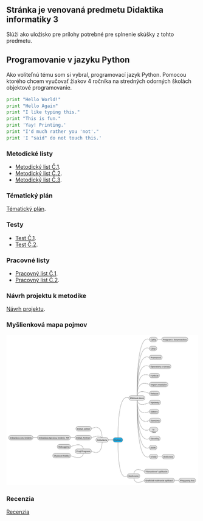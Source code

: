 ## Stránka je venovaná predmetu Didaktika informatiky 3

Slúži ako uložisko pre prílohy potrebné pre splnenie skúšky z tohto predmetu.


## Programovanie v jazyku Python

Ako voliteľnú tému som si vybral, programovací jazyk Python. Pomocou ktorého chcem vyučovať žiakov 4 ročníka na stredných odorných školách objektové programovanie.

```python
print "Hello World!"
print "Hello Again"
print "I like typing this."
print "This is fun."
print 'Yay! Printing.'
print "I'd much rather you 'not'."
print 'I "said" do not touch this.'

```

### Metodické listy

* [Metodický list Č.1](files/metodicky_list_python_01.pdf).
* [Metodický list Č.2](files/metodicky_list_python_02.pdf).
* [Metodický list Č.3](files/metodicky_list_python_03.pdf).

### Tématický plán

[Tématický plán](files/Matkulcik-tematický-plán.pdf).

### Testy
* [Test Č.1](files/Matkulcik_Test.pdf).
* [Test Č.2](files/Matkulcik_Test_02.pdf).

### Pracovné listy
* [Pracovný list Č.1](files/Matkulcik_pracovny_list.pdf).
* [Pracovný list Č.2](files/Matkulcik_pracovny_list_2.pdf).

### Návrh projektu k metodike
[Návrh projektu](files/projekt_didaktika_Matkulcik.pdf).

### Myšlienková mapa pojmov

![Myšlienková mapa](files/Matkulcik.map.svg)

### Recenzia

[Recenzia](files/Matkullcik_recenzia.pdf)



